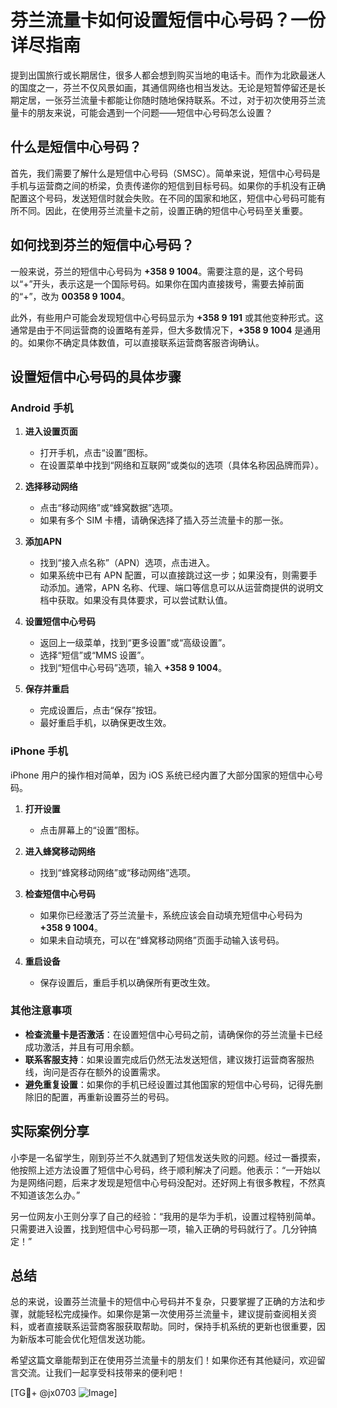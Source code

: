 # 芬兰流量卡如何设置短信中心号码？一份详尽指南

提到出国旅行或长期居住，很多人都会想到购买当地的电话卡。而作为北欧最迷人的国度之一，芬兰不仅风景如画，其通信网络也相当发达。无论是短暂停留还是长期定居，一张芬兰流量卡都能让你随时随地保持联系。不过，对于初次使用芬兰流量卡的朋友来说，可能会遇到一个问题——短信中心号码怎么设置？

## 什么是短信中心号码？

首先，我们需要了解什么是短信中心号码（SMSC）。简单来说，短信中心号码是手机与运营商之间的桥梁，负责传递你的短信到目标号码。如果你的手机没有正确配置这个号码，发送短信时就会失败。在不同的国家和地区，短信中心号码可能有所不同。因此，在使用芬兰流量卡之前，设置正确的短信中心号码至关重要。

## 如何找到芬兰的短信中心号码？

一般来说，芬兰的短信中心号码为 **+358 9 1004**。需要注意的是，这个号码以“+”开头，表示这是一个国际号码。如果你在国内直接拨号，需要去掉前面的“+”，改为 **00358 9 1004**。

此外，有些用户可能会发现短信中心号码显示为 **+358 9 191** 或其他变种形式。这通常是由于不同运营商的设置略有差异，但大多数情况下，**+358 9 1004** 是通用的。如果你不确定具体数值，可以直接联系运营商客服咨询确认。

## 设置短信中心号码的具体步骤

### Android 手机

1. **进入设置页面**
   - 打开手机，点击“设置”图标。
   - 在设置菜单中找到“网络和互联网”或类似的选项（具体名称因品牌而异）。

2. **选择移动网络**
   - 点击“移动网络”或“蜂窝数据”选项。
   - 如果有多个 SIM 卡槽，请确保选择了插入芬兰流量卡的那一张。

3. **添加APN**
   - 找到“接入点名称”（APN）选项，点击进入。
   - 如果系统中已有 APN 配置，可以直接跳过这一步；如果没有，则需要手动添加。通常，APN 名称、代理、端口等信息可以从运营商提供的说明文档中获取。如果没有具体要求，可以尝试默认值。

4. **设置短信中心号码**
   - 返回上一级菜单，找到“更多设置”或“高级设置”。
   - 选择“短信”或“MMS 设置”。
   - 找到“短信中心号码”选项，输入 **+358 9 1004**。

5. **保存并重启**
   - 完成设置后，点击“保存”按钮。
   - 最好重启手机，以确保更改生效。

### iPhone 手机

iPhone 用户的操作相对简单，因为 iOS 系统已经内置了大部分国家的短信中心号码。

1. **打开设置**
   - 点击屏幕上的“设置”图标。

2. **进入蜂窝移动网络**
   - 找到“蜂窝移动网络”或“移动网络”选项。

3. **检查短信中心号码**
   - 如果你已经激活了芬兰流量卡，系统应该会自动填充短信中心号码为 **+358 9 1004**。
   - 如果未自动填充，可以在“蜂窝移动网络”页面手动输入该号码。

4. **重启设备**
   - 保存设置后，重启手机以确保所有更改生效。

### 其他注意事项

- **检查流量卡是否激活**：在设置短信中心号码之前，请确保你的芬兰流量卡已经成功激活，并且有可用余额。
- **联系客服支持**：如果设置完成后仍然无法发送短信，建议拨打运营商客服热线，询问是否存在额外的设置需求。
- **避免重复设置**：如果你的手机已经设置过其他国家的短信中心号码，记得先删除旧的配置，再重新设置芬兰的号码。

## 实际案例分享

小李是一名留学生，刚到芬兰不久就遇到了短信发送失败的问题。经过一番摸索，他按照上述方法设置了短信中心号码，终于顺利解决了问题。他表示：“一开始以为是网络问题，后来才发现是短信中心号码没配对。还好网上有很多教程，不然真不知道该怎么办。”

另一位网友小王则分享了自己的经验：“我用的是华为手机，设置过程特别简单。只需要进入设置，找到短信中心号码那一项，输入正确的号码就行了。几分钟搞定！”

## 总结

总的来说，设置芬兰流量卡的短信中心号码并不复杂，只要掌握了正确的方法和步骤，就能轻松完成操作。如果你是第一次使用芬兰流量卡，建议提前查阅相关资料，或者直接联系运营商客服获取帮助。同时，保持手机系统的更新也很重要，因为新版本可能会优化短信发送功能。

希望这篇文章能帮到正在使用芬兰流量卡的朋友们！如果你还有其他疑问，欢迎留言交流。让我们一起享受科技带来的便利吧！

[TG💪+ @jx0703 ![Image](https://github.com/user-attachments/assets/dbca1d08-cadb-493c-b0ec-ad6f7a83f270)]